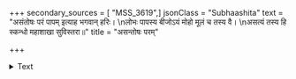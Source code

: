 +++
secondary_sources = [ "MSS_3619",]
jsonClass = "Subhaashita"
text = "असंतोषः परं पापम् इत्याह भगवान् हरिः।  \nलोभः पापस्य बीजोऽयं मोहो मूलं च तस्य वै।  \nअसत्यं तस्य हि स्कन्धो महाशाखा सुविस्तरा॥"
title = "असन्तोषः परम्"

+++

<details><summary>Text</summary>

असंतोषः परं पापम् इत्याह भगवान् हरिः।  
लोभः पापस्य बीजोऽयं मोहो मूलं च तस्य वै।  
असत्यं तस्य हि स्कन्धो महाशाखा सुविस्तरा॥
</details>
